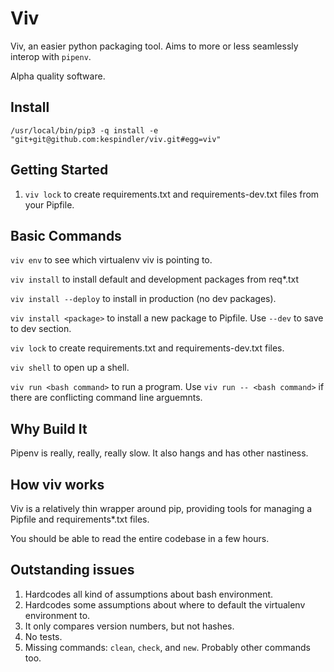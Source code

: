 # Viv

Viv, an easier python packaging tool. Aims to more or less seamlessly interop with `pipenv`.

Alpha quality software.

## Install

    /usr/local/bin/pip3 -q install -e "git+git@github.com:kespindler/viv.git#egg=viv"

## Getting Started

1. `viv lock` to create requirements.txt and requirements-dev.txt files from your Pipfile. 

## Basic Commands

`viv env` to see which virtualenv viv is pointing to.

`viv install` to install default and development packages from req\*.txt

`viv install --deploy` to install in production (no dev packages).

`viv install <package>` to install a new package to Pipfile. Use `--dev` to save to dev section.

`viv lock` to create requirements.txt and requirements-dev.txt files.

`viv shell` to open up a shell.

`viv run <bash command>` to run a program. 
    Use `viv run -- <bash command>` if there are conflicting command line arguemnts.

## Why Build It

Pipenv is really, really, really slow. It also hangs and has other nastiness.

## How viv works

Viv is a relatively thin wrapper around pip, providing tools for managing a Pipfile and requirements\*.txt files.

You should be able to read the entire codebase in a few hours.

## Outstanding issues

1. Hardcodes all kind of assumptions about bash environment.
2. Hardcodes some assumptions about where to default the virtualenv environment to.
3. It only compares version numbers, but not hashes.
4. No tests.
5. Missing commands: `clean`, `check`, and `new`. Probably other commands too.
